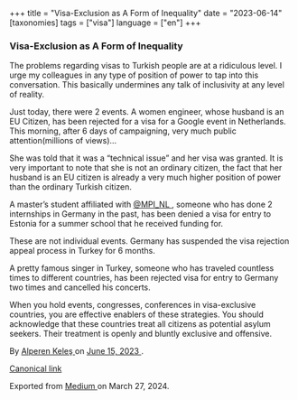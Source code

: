 +++
title = "Visa-Exclusion as A Form of Inequality"
date = "2023-06-14"
[taxonomies]
tags = ["visa"]
language = ["en"]
+++

<article class="h-entry">
 <section class="e-content" data-field="body">
  <section class="section section--body section--first section--last" name="64cd">
   <div class="section-content">
    <div class="section-inner sectionLayout--insetColumn">
     <h3 class="graf graf--h3 graf--leading graf--title" id="cf02" name="cf02">
      Visa-Exclusion as A Form of Inequality
     </h3>
     <p class="graf graf--p graf-after--h3" id="842c" name="842c">
      The problems regarding visas to Turkish people are at a ridiculous level. I urge my colleagues in any type of position of power to tap into this conversation. This basically undermines any talk of inclusivity at any level of reality.
     </p>
     <p class="graf graf--p graf-after--p" id="d899" name="d899">
      Just today, there were 2 events. A women engineer, whose husband is an EU Citizen, has been rejected for a visa for a Google event in Netherlands. This morning, after 6 days of campaigning, very much public attention(millions of views)…
     </p>
     <figure class="graf graf--figure graf--iframe graf-after--p" id="9986" name="9986">
      <blockquote class="twitter-tweet">
       <a href="https://twitter.com/NLinIstanbul/status/1669008735979675648">
       </a>
      </blockquote>
      <script async="" charset="utf-8" src="https://platform.twitter.com/widgets.js">
      </script>
     </figure>
     <p class="graf graf--p graf-after--figure" id="e442" name="e442">
      She was told that it was a “technical issue” and her visa was granted. It is very important to note that she is not an ordinary citizen, the fact that her husband is an EU citizen is already a very much higher position of power than the ordinary Turkish citizen.
     </p>
     <p class="graf graf--p graf-after--p" id="97c1" name="97c1">
      A master’s student affiliated with
      <a class="markup--anchor markup--p-anchor" data-href="https://twitter.com/MPI_NL" href="https://twitter.com/MPI_NL" rel="noopener" target="_blank">
       @MPI_NL
      </a>
      , someone who has done 2 internships in Germany in the past, has been denied a visa for entry to Estonia for a summer school that he received funding for.
     </p>
     <figure class="graf graf--figure graf--iframe graf-after--p" id="a132" name="a132">
      <blockquote class="twitter-tweet">
       <a href="https://twitter.com/ugurkkann/status/1668988780051587073">
       </a>
      </blockquote>
      <script async="" charset="utf-8" src="https://platform.twitter.com/widgets.js">
      </script>
     </figure>
     <p class="graf graf--p graf-after--figure" id="05d0" name="05d0">
      These are not individual events. Germany has suspended the visa rejection appeal process in Turkey for 6 months.
     </p>
     <figure class="graf graf--figure graf--iframe graf-after--p" id="400c" name="400c">
      <blockquote class="twitter-tweet">
       <a href="https://twitter.com/medyascope/status/1668945448457891842">
       </a>
      </blockquote>
      <script async="" charset="utf-8" src="https://platform.twitter.com/widgets.js">
      </script>
     </figure>
     <p class="graf graf--p graf-after--figure" id="0e70" name="0e70">
      A pretty famous singer in Turkey, someone who has traveled countless times to different countries, has been rejected visa for entry to Germany two times and cancelled his concerts.
     </p>
     <figure class="graf graf--figure graf--iframe graf-after--p" id="98a7" name="98a7">
      <blockquote class="twitter-tweet">
       <a href="https://twitter.com/volkankonak/status/1662406383000535040">
       </a>
      </blockquote>
      <script async="" charset="utf-8" src="https://platform.twitter.com/widgets.js">
      </script>
     </figure>
     <p class="graf graf--p graf-after--figure graf--trailing" id="9c2c" name="9c2c">
      When you hold events, congresses, conferences in visa-exclusive countries, you are effective enablers of these strategies. You should acknowledge that these countries treat all citizens as potential asylum seekers. Their treatment is openly and bluntly exclusive and offensive.
     </p>
    </div>
   </div>
  </section>
 </section>
 <footer>
  <p>
   By
   <a class="p-author h-card" href="https://medium.com/@alpkeles99">
    Alperen Keleş
   </a>
   on
   <a href="https://medium.com/p/301ccc546a35">
    <time class="dt-published" datetime="2023-06-15T02:06:45.568Z">
     June 15, 2023
    </time>
   </a>
   .
  </p>
  <p>
   <a class="p-canonical" href="https://medium.com/@alpkeles99/visa-exclusion-as-a-form-of-inequality-301ccc546a35">
    Canonical link
   </a>
  </p>
  <p>
   Exported from
   <a href="https://medium.com">
    Medium
   </a>
   on March 27, 2024.
  </p>
 </footer>
</article>
